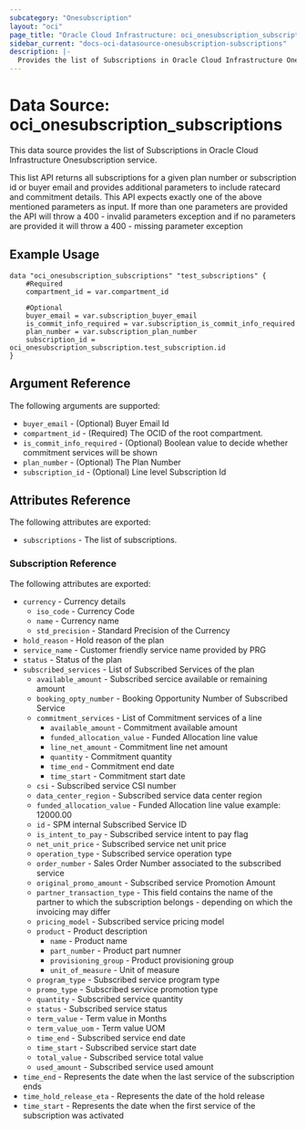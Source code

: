 ```yaml
---
subcategory: "Onesubscription"
layout: "oci"
page_title: "Oracle Cloud Infrastructure: oci_onesubscription_subscriptions"
sidebar_current: "docs-oci-datasource-onesubscription-subscriptions"
description: |-
  Provides the list of Subscriptions in Oracle Cloud Infrastructure Onesubscription service
---
```


# Data Source: oci_onesubscription_subscriptions
This data source provides the list of Subscriptions in Oracle Cloud Infrastructure Onesubscription service.

This list API returns all subscriptions for a given plan number or subscription id or buyer email 
and provides additional parameters to include ratecard and commitment details.
This API expects exactly one of the above mentioned parameters as input. If more than one parameters are provided the API will throw
a 400 - invalid parameters exception and if no parameters are provided it will throw a 400 - missing parameter exception


## Example Usage

```hcl
data "oci_onesubscription_subscriptions" "test_subscriptions" {
	#Required
	compartment_id = var.compartment_id

	#Optional
	buyer_email = var.subscription_buyer_email
	is_commit_info_required = var.subscription_is_commit_info_required
	plan_number = var.subscription_plan_number
	subscription_id = oci_onesubscription_subscription.test_subscription.id
}
```

## Argument Reference

The following arguments are supported:

* `buyer_email` - (Optional) Buyer Email Id
* `compartment_id` - (Required) The OCID of the root compartment.
* `is_commit_info_required` - (Optional) Boolean value to decide whether commitment services will be shown
* `plan_number` - (Optional) The Plan Number
* `subscription_id` - (Optional) Line level Subscription Id


## Attributes Reference

The following attributes are exported:

* `subscriptions` - The list of subscriptions.

### Subscription Reference

The following attributes are exported:

* `currency` - Currency details 
	* `iso_code` - Currency Code 
	* `name` - Currency name 
	* `std_precision` - Standard Precision of the Currency 
* `hold_reason` - Hold reason of the plan 
* `service_name` - Customer friendly service name provided by PRG 
* `status` - Status of the plan 
* `subscribed_services` - List of Subscribed Services of the plan  
	* `available_amount` - Subscribed sercice available or remaining amount 
	* `booking_opty_number` - Booking Opportunity Number of Subscribed Service 
	* `commitment_services` - List of Commitment services of a line  
		* `available_amount` - Commitment available amount 
		* `funded_allocation_value` - Funded Allocation line value 
		* `line_net_amount` - Commitment line net amount 
		* `quantity` - Commitment quantity 
		* `time_end` - Commitment end date 
		* `time_start` - Commitment start date 
	* `csi` - Subscribed service CSI number 
	* `data_center_region` - Subscribed service data center region 
	* `funded_allocation_value` - Funded Allocation line value example: 12000.00 
	* `id` - SPM internal Subscribed Service ID 
	* `is_intent_to_pay` - Subscribed service intent to pay flag 
	* `net_unit_price` - Subscribed service net unit price 
	* `operation_type` - Subscribed service operation type 
	* `order_number` - Sales Order Number associated to the subscribed service 
	* `original_promo_amount` - Subscribed service Promotion Amount 
	* `partner_transaction_type` - This field contains the name of the partner to which the subscription belongs - depending on which the invoicing may differ 
	* `pricing_model` - Subscribed service pricing model 
	* `product` - Product description 
		* `name` - Product name 
		* `part_number` - Product part numner 
		* `provisioning_group` - Product provisioning group 
		* `unit_of_measure` - Unit of measure 
	* `program_type` - Subscribed service program type 
	* `promo_type` - Subscribed service promotion type 
	* `quantity` - Subscribed service quantity 
	* `status` - Subscribed service status 
	* `term_value` - Term value in Months 
	* `term_value_uom` - Term value UOM 
	* `time_end` - Subscribed service end date 
	* `time_start` - Subscribed service start date 
	* `total_value` - Subscribed service total value 
	* `used_amount` - Subscribed service used amount 
* `time_end` - Represents the date when the last service of the subscription ends 
* `time_hold_release_eta` - Represents the date of the hold release 
* `time_start` - Represents the date when the first service of the subscription was activated 

